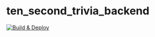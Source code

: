 # ten_second_trivia_backend

[![Build & Deploy](https://github.com/jbrennan414/ten_second_trivia_backend/actions/workflows/deploy.yml/badge.svg)](https://github.com/jbrennan414/ten_second_trivia_backend/actions/workflows/deploy.yml)
